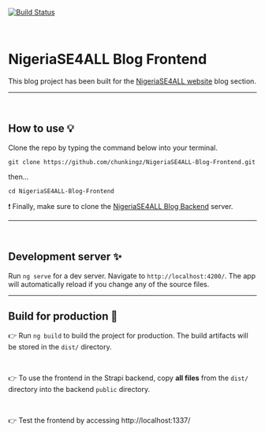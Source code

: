 [![Build Status](https://app.travis-ci.com/chunkingz/NigeriaSE4ALL-Blog-Frontend.svg?branch=master)](https://app.travis-ci.com/chunkingz/NigeriaSE4ALL-Blog-Frontend)

<br>

# NigeriaSE4ALL Blog Frontend

This blog project has been built for the [NigeriaSE4ALL website](https://nigeriase4all.gov.ng/) blog section.

---
<br>

## How to use :bulb:

Clone the repo by typing the command below into your terminal.

```
git clone https://github.com/chunkingz/NigeriaSE4ALL-Blog-Frontend.git
```

then...

```
cd NigeriaSE4ALL-Blog-Frontend
``` 

:heavy_exclamation_mark: Finally, make sure to clone the [NigeriaSE4ALL Blog Backend](https://github.com/chunkingz/NigeriaSE4ALL-Blog-Backend) server.


---
<br>

## Development server :sparkles:

Run `ng serve` for a dev server. Navigate to `http://localhost:4200/`. The app will automatically reload if you change any of the source files.

---

## Build for production :rocket:

:point_right: Run `ng build` to build the project for production. The build artifacts will be stored in the `dist/` directory.

<br>

:point_right: To use the frontend in the Strapi backend, copy **all files** from the `dist/` directory into the backend `public` directory.

<br>

:point_right: Test the frontend by accessing http://localhost:1337/
